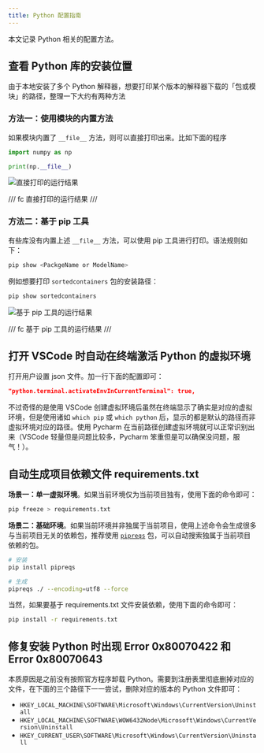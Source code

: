 ```yaml
---
title: Python 配置指南
---
```


本文记录 Python 相关的配置方法。

## 查看 Python 库的安装位置

由于本地安装了多个 Python 解释器，想要打印某个版本的解释器下载的「包或模块」的路径，整理一下大约有两种方法

### 方法一：使用模块的内置方法

如果模块内置了 `__file__` 方法，则可以直接打印出来。比如下面的程序

```python
import numpy as np

print(np.__file__)
```

![直接打印的运行结果](https://dwj-oss.oss-cn-nanjing.aliyuncs.com/images/202406052305698.png)

/// fc
直接打印的运行结果
///

### 方法二：基于 pip 工具

有些库没有内置上述 `__file__` 方法，可以使用 pip 工具进行打印。语法规则如下：

```bash
pip show <PackgeName or ModelName>
```

例如想要打印 `sortedcontainers` 包的安装路径：

```bash
pip show sortedcontainers
```

![基于 pip 工具的运行结果](https://dwj-oss.oss-cn-nanjing.aliyuncs.com/images/202406052310960.png)

/// fc
基于 pip 工具的运行结果
///

## 打开 VSCode 时自动在终端激活 Python 的虚拟环境

打开用户设置 json 文件。加一行下面的配置即可：

```json
"python.terminal.activateEnvInCurrentTerminal": true,
```

不过奇怪的是使用 VSCode 创建虚拟环境后虽然在终端显示了确实是对应的虚拟环境，但是使用诸如 `which pip` 或 `which python` 后，显示的都是默认的路径而非虚拟环境对应的路径。使用 Pycharm 在当前路径创建虚拟环境就可以正常识别出来（VSCode 轻量但是问题比较多，Pycharm 笨重但是可以确保没问题，服气！）。

## 自动生成项目依赖文件 requirements.txt

**场景一：单一虚拟环境**。如果当前环境仅为当前项目独有，使用下面的命令即可：

```bash
pip freeze > requirements.txt
```

**场景二：基础环境**。如果当前环境并非独属于当前项目，使用上述命令会生成很多与当前项目无关的依赖包，推荐使用 [`pipreqs`](https://github.com/bndr/pipreqs) 包，可以自动搜索独属于当前项目依赖的包。

```bash
# 安装
pip install pipreqs

# 生成
pipreqs ./ --encoding=utf8 --force
```

当然，如果要基于 requirements.txt 文件安装依赖，使用下面的命令即可：

```bash
pip install -r requirements.txt
```

## 修复安装 Python 时出现 Error 0x80070422 和 Error 0x80070643

本质原因是之前没有按照官方程序卸载 Python。需要到注册表里彻底删掉对应的文件，在下面的三个路径下一一尝试，删除对应的版本的 Python 文件即可：

- `HKEY_LOCAL_MACHINE\SOFTWARE\Microsoft\Windows\CurrentVersion\Uninstall`
- `HKEY_LOCAL_MACHINE\SOFTWARE\WOW6432Node\Microsoft\Windows\CurrentVersion\Uninstall`
- `HKEY_CURRENT_USER\SOFTWARE\Microsoft\Windows\CurrentVersion\Uninstall`
